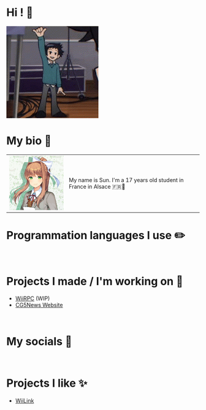 # Hi ! 👋
![Wallace Wells waving](https://github.com/HappySunnySun/HappySunnysun/blob/main/wallace-wells-wallace.gif)
<br>

# My bio 💬
<table>
  <tr>
    <td>
      <img src='https://github.com/HappySunnySun/HappySunnysun/blob/main/01288b4c742d16eaa964f4e285aa60f2.png' width='200'/>
    </td>
    <td>
      My name is Sun. I'm a 17 years old student in France in Alsace 🇫🇷🥨
    </td>
  </tr>
</table>

# Programmation languages I use ✏️
<br>

# Projects I made / I'm working on 📝
- [WiiRPC](https://github.com/HappySunnySun/WiiRPC) (WIP)  
- [CG5News Website](https://github.com/HappySunnySun/CG5News)
<br>

# My socials 📱
<br>

# Projects I like ✨
- [WiiLink](https://github.com/wiilink24)
